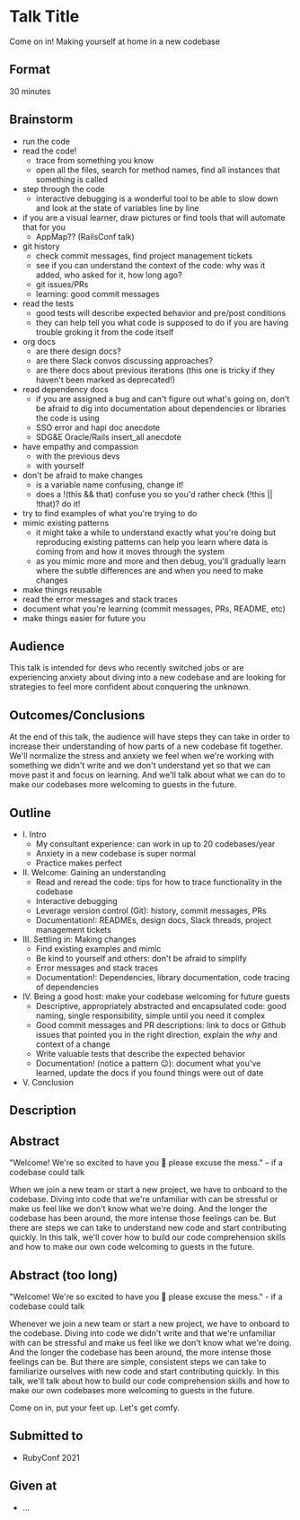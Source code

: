 # Talk Title
Come on in! Making yourself at home in a new codebase

## Format
30 minutes

## Brainstorm
- run the code
- read the code!
  - trace from something you know
  - open all the files, search for method names, find all instances that something is called
- step through the code
  - interactive debugging is a wonderful tool to be able to slow down and look at the state of variables line by line
- if you are a visual learner, draw pictures or find tools that will automate that for you
  - AppMap?? (RailsConf talk)
- git history
  - check commit messages, find project management tickets
  - see if you can understand the context of the code: why was it added, who asked for it, how long ago?
  - git issues/PRs  
  - learning: good commit messages
- read the tests
  - good tests will describe expected behavior and pre/post conditions
  - they can help tell you what code is supposed to do if you are having trouble groking it from the code itself
- org docs
  - are there design docs?
  - are there Slack convos discussing approaches?
  - are there docs about previous iterations (this one is tricky if they haven't been marked as deprecated!)
- read dependency docs
  - if you are assigned a bug and can't figure out what's going on, don't be afraid to dig into documentation about dependencies or libraries the code is using
  - SSO error and hapi doc anecdote
  - SDG&E Oracle/Rails insert_all anecdote
- have empathy and compassion
  - with the previous devs
  - with yourself
- don't be afraid to make changes
  - is a variable name confusing, change it!
  - does a !(this && that) confuse you so you'd rather check (!this || !that)? do it!
- try to find examples of what you're trying to do
- mimic existing patterns
  - it might take a while to understand exactly what you're doing but reproducing existing patterns can help you learn where data is coming from and how it moves through the system
  - as you mimic more and more and then debug, you'll gradually learn where the subtle differences are and when you need to make changes
- make things reusable
- read the error messages and stack traces
- document what you're learning (commit messages, PRs, README, etc)
- make things easier for future you

## Audience
This talk is intended for devs who recently switched jobs or are experiencing anxiety about diving into a new codebase and are looking for strategies to feel more confident about conquering the unknown.


## Outcomes/Conclusions
At the end of this talk, the audience will have steps they can take in order to increase their understanding of how parts of a new codebase fit together. We'll normalize the stress and anxiety we feel when we're working with something we didn't write and we don't understand yet so that we can move past it and focus on learning. And we'll talk about what we can do to make our codebases more welcoming to guests in the future.


## Outline
- I. Intro
  - My consultant experience: can work in up to 20 codebases/year
  - Anxiety in a new codebase is super normal
  - Practice makes perfect
- II. Welcome: Gaining an understanding
  - Read and reread the code: tips for how to trace functionality in the codebase
  - Interactive debugging
  - Leverage version control (Git): history, commit messages, PRs
  - Documentation!: READMEs, design docs, Slack threads, project management tickets
- III. Settling in: Making changes
  - Find existing examples and mimic
  - Be kind to yourself and others: don't be afraid to simplify
  - Error messages and stack traces
  - Documentation!: Dependencies, library documentation, code tracing of dependencies
- IV. Being a good host: make your codebase welcoming for future guests
  - Descriptive, appropriately abstracted and encapsulated code: good naming, single responsibility, simple until you need it complex
  - Good commit messages and PR descriptions: link to docs or Github issues that pointed you in the right direction, explain the _why_ and context of a change
  - Write valuable tests that describe the expected behavior
  - Documentation! (notice a pattern 😉): document what you've learned, update the docs if you found things were out of date
- V. Conclusion


## Description


## Abstract

"Welcome! We're so excited to have you 🤗 please excuse the mess." – if a codebase could talk

When we join a new team or start a new project, we have to onboard to the codebase. Diving into code that we're unfamiliar with can be stressful or make us feel like we don't know what we're doing. And the longer the codebase has been around, the more intense those feelings can be. But there are steps we can take to understand new code and start contributing quickly. In this talk, we'll cover how to build our code comprehension skills and how to make our own code welcoming to guests in the future.

## Abstract (too long)
"Welcome! We're so excited to have you 🤗 please excuse the mess." - if a codebase could talk

Whenever we join a new team or start a new project, we have to onboard to the codebase. Diving into code we didn't write and that we're unfamiliar with can be stressful and make us feel like we don't know what we're doing. And the longer the codebase has been around, the more intense those feelings can be. But there are simple, consistent steps we can take to familiarize ourselves with new code and start contributing quickly. In this talk, we'll talk about how to build our code comprehension skills and how to make our own codebases more welcoming to guests in the future.

Come on in, put your feet up. Let's get comfy.


## Submitted to
- RubyConf 2021


## Given at
- ...
